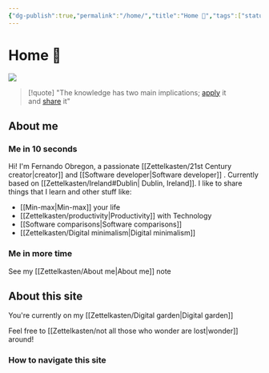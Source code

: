 ```yaml
---
{"dg-publish":true,"permalink":"/home/","title":"Home 👋","tags":["status/todo","gardenEntry"],"noteIcon":"","created":"2022-10-04T22:13:24.000+01:00"}
---
```



# Home 👋


![](https://cdn.openart.ai/uploads/image_random_SCe4Z3ie_1670137554804_1024.webp)


> [!quote] 
> "The knowledge has two main implications; [apply](https://garden.feernandooff.com/404) it and [share](https://garden.feernandooff.com/404) it"

## About me

### Me in 10 seconds
Hi! I'm Fernando Obregon, a passionate [[Zettelkasten/21st Century creator\|creator]] and  [[Software developer\|Software developer]] . Currently based on [[Zettelkasten/Ireland#Dublin\| Dublin, Ireland]].  I like to share things that I learn and other stuff like:
- [[Min-max\|Min-max]] your life
- [[Zettelkasten/productivity\|Productivity]] with Technology
- [[Software comparisons\|Software comparisons]]
- [[Zettelkasten/Digital minimalism\|Digital minimalism]]


### Me in more time
See my [[Zettelkasten/About me\|About me]] note


## About this site

You're currently on my [[Zettelkasten/Digital garden\|Digital garden]] 

Feel free to [[Zettelkasten/not all those who wonder are lost\|wonder]] around!
### How to navigate this site
